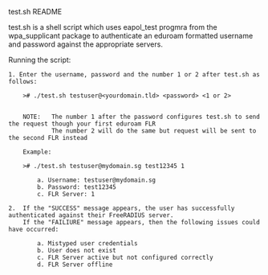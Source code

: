 test.sh README

test.sh is a shell script which uses eapol_test progmra from the wpa_supplicant package
to authenticate an eduroam formatted username and password against the appropriate servers.


Running the script:
    
    1. Enter the username, password and the number 1 or 2 after test.sh as follows:
    
        ># ./test.sh testuser@<yourdomain.tld> <password> <1 or 2>
        
        
        NOTE:   The number 1 after the password configures test.sh to send the request though your first eduroam FLR
                The number 2 will do the same but request will be sent to the second FLR instead
        
        Example:
            
        ># ./test.sh testuser@mydomain.sg test12345 1
        
            a. Username: testuser@mydomain.sg
            b. Password: test12345
            c. FLR Server: 1
            
    2.  If the "SUCCESS" message appears, the user has successfully authenticated against their FreeRADIUS server.
        If the "FAILIURE" message appears, then the following issues could have occurred:
            
            a. Mistyped user credentials
            b. User does not exist
            c. FLR Server active but not configured correctly
            d. FLR Server offline       
